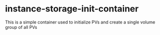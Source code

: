 # instance-storage-init-container


This is a simple container used to initialize PVs and create a single volume group of all PVs